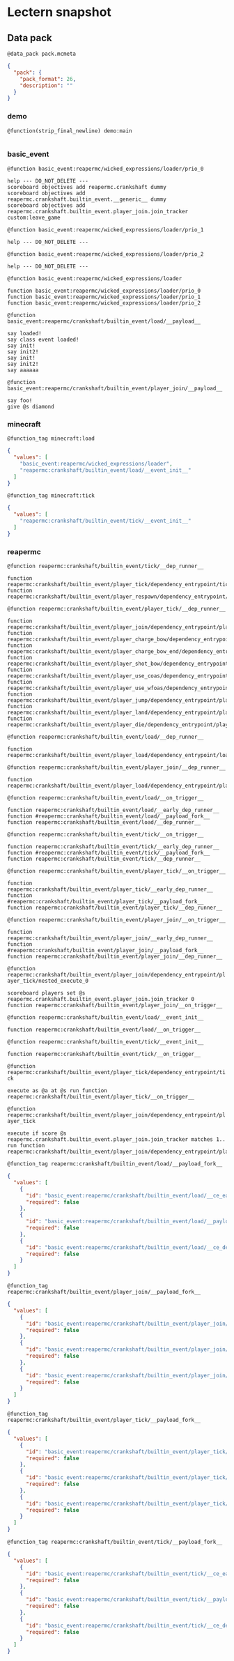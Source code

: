# Lectern snapshot

## Data pack

`@data_pack pack.mcmeta`

```json
{
  "pack": {
    "pack_format": 26,
    "description": ""
  }
}
```

### demo

`@function(strip_final_newline) demo:main`

```mcfunction

```

### basic_event

`@function basic_event:reapermc/wicked_expressions/loader/prio_0`

```mcfunction
help --- DO_NOT_DELETE ---
scoreboard objectives add reapermc.crankshaft dummy
scoreboard objectives add reapermc.crankshaft.builtin_event.__generic__ dummy
scoreboard objectives add reapermc.crankshaft.builtin_event.player_join.join_tracker custom:leave_game
```

`@function basic_event:reapermc/wicked_expressions/loader/prio_1`

```mcfunction
help --- DO_NOT_DELETE ---
```

`@function basic_event:reapermc/wicked_expressions/loader/prio_2`

```mcfunction
help --- DO_NOT_DELETE ---
```

`@function basic_event:reapermc/wicked_expressions/loader`

```mcfunction
function basic_event:reapermc/wicked_expressions/loader/prio_0
function basic_event:reapermc/wicked_expressions/loader/prio_1
function basic_event:reapermc/wicked_expressions/loader/prio_2
```

`@function basic_event:reapermc/crankshaft/builtin_event/load/__payload__`

```mcfunction
say loaded!
say class event loaded!
say init!
say init2!
say init!
say init2!
say aaaaaa
```

`@function basic_event:reapermc/crankshaft/builtin_event/player_join/__payload__`

```mcfunction
say foo!
give @s diamond
```

### minecraft

`@function_tag minecraft:load`

```json
{
  "values": [
    "basic_event:reapermc/wicked_expressions/loader",
    "reapermc:crankshaft/builtin_event/load/__event_init__"
  ]
}
```

`@function_tag minecraft:tick`

```json
{
  "values": [
    "reapermc:crankshaft/builtin_event/tick/__event_init__"
  ]
}
```

### reapermc

`@function reapermc:crankshaft/builtin_event/tick/__dep_runner__`

```mcfunction
function reapermc:crankshaft/builtin_event/player_tick/dependency_entrypoint/tick
function reapermc:crankshaft/builtin_event/player_respawn/dependency_entrypoint/tick
```

`@function reapermc:crankshaft/builtin_event/player_tick/__dep_runner__`

```mcfunction
function reapermc:crankshaft/builtin_event/player_join/dependency_entrypoint/player_tick
function reapermc:crankshaft/builtin_event/player_charge_bow/dependency_entrypoint/player_tick
function reapermc:crankshaft/builtin_event/player_charge_bow_end/dependency_entrypoint/player_tick
function reapermc:crankshaft/builtin_event/player_shot_bow/dependency_entrypoint/player_tick
function reapermc:crankshaft/builtin_event/player_use_coas/dependency_entrypoint/player_tick
function reapermc:crankshaft/builtin_event/player_use_wfoas/dependency_entrypoint/player_tick
function reapermc:crankshaft/builtin_event/player_jump/dependency_entrypoint/player_tick
function reapermc:crankshaft/builtin_event/player_land/dependency_entrypoint/player_tick
function reapermc:crankshaft/builtin_event/player_die/dependency_entrypoint/player_tick
```

`@function reapermc:crankshaft/builtin_event/load/__dep_runner__`

```mcfunction
function reapermc:crankshaft/builtin_event/player_load/dependency_entrypoint/load
```

`@function reapermc:crankshaft/builtin_event/player_join/__dep_runner__`

```mcfunction
function reapermc:crankshaft/builtin_event/player_load/dependency_entrypoint/player_join
```

`@function reapermc:crankshaft/builtin_event/load/__on_trigger__`

```mcfunction
function reapermc:crankshaft/builtin_event/load/__early_dep_runner__
function #reapermc:crankshaft/builtin_event/load/__payload_fork__
function reapermc:crankshaft/builtin_event/load/__dep_runner__
```

`@function reapermc:crankshaft/builtin_event/tick/__on_trigger__`

```mcfunction
function reapermc:crankshaft/builtin_event/tick/__early_dep_runner__
function #reapermc:crankshaft/builtin_event/tick/__payload_fork__
function reapermc:crankshaft/builtin_event/tick/__dep_runner__
```

`@function reapermc:crankshaft/builtin_event/player_tick/__on_trigger__`

```mcfunction
function reapermc:crankshaft/builtin_event/player_tick/__early_dep_runner__
function #reapermc:crankshaft/builtin_event/player_tick/__payload_fork__
function reapermc:crankshaft/builtin_event/player_tick/__dep_runner__
```

`@function reapermc:crankshaft/builtin_event/player_join/__on_trigger__`

```mcfunction
function reapermc:crankshaft/builtin_event/player_join/__early_dep_runner__
function #reapermc:crankshaft/builtin_event/player_join/__payload_fork__
function reapermc:crankshaft/builtin_event/player_join/__dep_runner__
```

`@function reapermc:crankshaft/builtin_event/player_join/dependency_entrypoint/player_tick/nested_execute_0`

```mcfunction
scoreboard players set @s reapermc.crankshaft.builtin_event.player_join.join_tracker 0
function reapermc:crankshaft/builtin_event/player_join/__on_trigger__
```

`@function reapermc:crankshaft/builtin_event/load/__event_init__`

```mcfunction
function reapermc:crankshaft/builtin_event/load/__on_trigger__
```

`@function reapermc:crankshaft/builtin_event/tick/__event_init__`

```mcfunction
function reapermc:crankshaft/builtin_event/tick/__on_trigger__
```

`@function reapermc:crankshaft/builtin_event/player_tick/dependency_entrypoint/tick`

```mcfunction
execute as @a at @s run function reapermc:crankshaft/builtin_event/player_tick/__on_trigger__
```

`@function reapermc:crankshaft/builtin_event/player_join/dependency_entrypoint/player_tick`

```mcfunction
execute if score @s reapermc.crankshaft.builtin_event.player_join.join_tracker matches 1.. run function reapermc:crankshaft/builtin_event/player_join/dependency_entrypoint/player_tick/nested_execute_0
```

`@function_tag reapermc:crankshaft/builtin_event/load/__payload_fork__`

```json
{
  "values": [
    {
      "id": "basic_event:reapermc/crankshaft/builtin_event/load/__ce_early_dep_runner__",
      "required": false
    },
    {
      "id": "basic_event:reapermc/crankshaft/builtin_event/load/__payload__",
      "required": false
    },
    {
      "id": "basic_event:reapermc/crankshaft/builtin_event/load/__ce_dep_runner__",
      "required": false
    }
  ]
}
```

`@function_tag reapermc:crankshaft/builtin_event/player_join/__payload_fork__`

```json
{
  "values": [
    {
      "id": "basic_event:reapermc/crankshaft/builtin_event/player_join/__ce_early_dep_runner__",
      "required": false
    },
    {
      "id": "basic_event:reapermc/crankshaft/builtin_event/player_join/__payload__",
      "required": false
    },
    {
      "id": "basic_event:reapermc/crankshaft/builtin_event/player_join/__ce_dep_runner__",
      "required": false
    }
  ]
}
```

`@function_tag reapermc:crankshaft/builtin_event/player_tick/__payload_fork__`

```json
{
  "values": [
    {
      "id": "basic_event:reapermc/crankshaft/builtin_event/player_tick/__ce_early_dep_runner__",
      "required": false
    },
    {
      "id": "basic_event:reapermc/crankshaft/builtin_event/player_tick/__payload__",
      "required": false
    },
    {
      "id": "basic_event:reapermc/crankshaft/builtin_event/player_tick/__ce_dep_runner__",
      "required": false
    }
  ]
}
```

`@function_tag reapermc:crankshaft/builtin_event/tick/__payload_fork__`

```json
{
  "values": [
    {
      "id": "basic_event:reapermc/crankshaft/builtin_event/tick/__ce_early_dep_runner__",
      "required": false
    },
    {
      "id": "basic_event:reapermc/crankshaft/builtin_event/tick/__payload__",
      "required": false
    },
    {
      "id": "basic_event:reapermc/crankshaft/builtin_event/tick/__ce_dep_runner__",
      "required": false
    }
  ]
}
```
